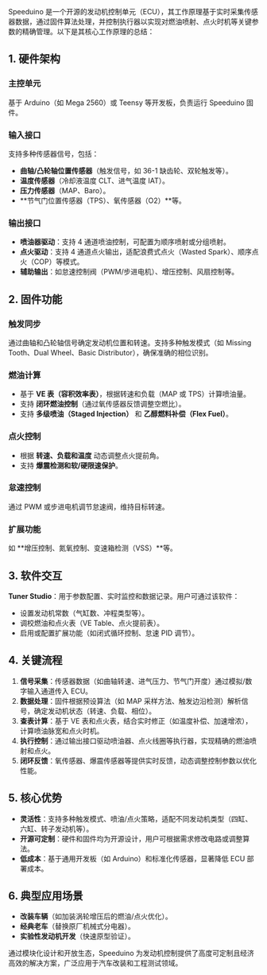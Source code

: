 Speeduino 是一个开源的发动机控制单元（ECU），其工作原理基于实时采集传感器数据，通过固件算法处理，并控制执行器以实现对燃油喷射、点火时机等关键参数的精确管理。以下是其核心工作原理的总结：

## 1. 硬件架构
### 主控单元
基于 Arduino（如 Mega 2560）或 Teensy 等开发板，负责运行 Speeduino 固件。

### 输入接口
支持多种传感器信号，包括：
- **曲轴/凸轮轴位置传感器**（触发信号，如 36-1 缺齿轮、双轮触发等）。
- **温度传感器**（冷却液温度 CLT、进气温度 IAT）。
- **压力传感器**（MAP、Baro）。
- **节气门位置传感器（TPS）、氧传感器（O2）**等。

### 输出接口
- **喷油器驱动**：支持 4 通道喷油控制，可配置为顺序喷射或分组喷射。
- **点火驱动**：支持 4 通道点火输出，适配浪费式点火（Wasted Spark）、顺序点火（COP）等模式。
- **辅助输出**：如怠速控制阀（PWM/步进电机）、增压控制、风扇控制等。

## 2. 固件功能
### 触发同步
通过曲轴和凸轮轴信号确定发动机位置和转速。支持多种触发模式（如 Missing Tooth、Dual Wheel、Basic Distributor），确保准确的相位识别。

### 燃油计算
- 基于 **VE 表（容积效率表）**，根据转速和负载（MAP 或 TPS）计算喷油量。
- 支持 **闭环燃油控制**（通过氧传感器反馈调整空燃比）。
- 支持 **多级喷油（Staged Injection）** 和 **乙醇燃料补偿（Flex Fuel）**。

### 点火控制
- 根据 **转速、负载和温度** 动态调整点火提前角。
- 支持 **爆震检测和软/硬限速保护**。

### 怠速控制
通过 PWM 或步进电机调节怠速阀，维持目标转速。

### 扩展功能
如 **增压控制、氮氧控制、变速箱检测（VSS）**等。

## 3. 软件交互
**Tuner Studio**：用于参数配置、实时监控和数据记录。用户可通过该软件：
- 设置发动机常数（气缸数、冲程类型等）。
- 调校燃油和点火表（VE Table、点火提前表）。
- 启用或配置扩展功能（如闭式循环控制、怠速 PID 调节）。

## 4. 关键流程
1. **信号采集**：传感器数据（如曲轴转速、进气压力、节气门开度）通过模拟/数字输入通道传入 ECU。
2. **数据处理**：固件根据预设算法（如 MAP 采样方法、触发边沿检测）解析信号，确定发动机状态（转速、负载、相位）。
3. **查表计算**：基于 VE 表和点火表，结合实时修正（如温度补偿、加速增浓），计算喷油脉宽和点火时机。
4. **执行控制**：通过输出接口驱动喷油器、点火线圈等执行器，实现精确的燃油喷射和点火。
5. **闭环反馈**：氧传感器、爆震传感器等提供实时反馈，动态调整控制参数以优化性能。

## 5. 核心优势
- **灵活性**：支持多种触发模式、喷油/点火策略，适配不同发动机类型（四缸、六缸、转子发动机等）。
- **开源可定制**：硬件和固件均为开源设计，用户可根据需求修改电路或调整算法。
- **低成本**：基于通用开发板（如 Arduino）和标准化传感器，显著降低 ECU 部署成本。

## 6. 典型应用场景
- **改装车辆**（如加装涡轮增压后的燃油/点火优化）。
- **经典老车**（替换原厂机械式分电器）。
- **实验性发动机开发**（快速原型验证）。

通过模块化设计和开放生态，Speeduino 为发动机控制提供了高度可定制且经济高效的解决方案，广泛应用于汽车改装和工程测试领域。
